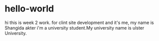 # hello-world
hi this is week 2 work.
for clint site development
and it's me, my name is Shangida akter
i'm a university student.My university name is ulster University.
